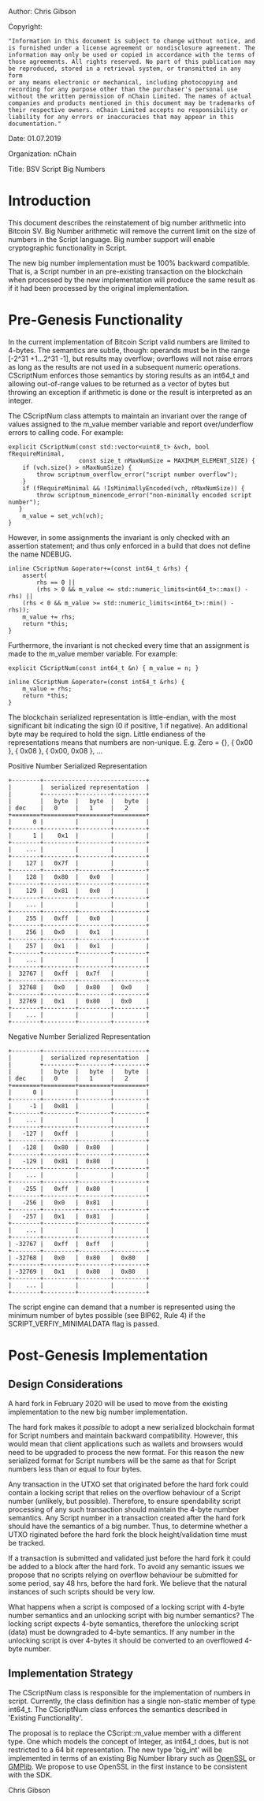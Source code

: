 Author: Chris Gibson

Copyright: 

    "Information in this document is subject to change without notice, and
    is furnished under a license agreement or nondisclosure agreement. The
    information may only be used or copied in accordance with the terms of
    those agreements. All rights reserved. No part of this publication may
    be reproduced, stored in a retrieval system, or transmitted in any form
    or any means electronic or mechanical, including photocopying and
    recording for any purpose other than the purchaser's personal use
    without the written permission of nChain Limited. The names of actual
    companies and products mentioned in this document may be trademarks of
    their respective owners. nChain Limited accepts no responsibility or
    liability for any errors or inaccuracies that may appear in this
    documentation."

Date: 01.07.2019

Organization: nChain

Title: BSV Script Big Numbers

Introduction
============

This document describes the reinstatement of big number arithmetic into
Bitcoin SV. Big Number arithmetic will remove the current limit
on the size of numbers in the Script language. Big number support will
enable cryptographic functionality in Script.

The new big number implementation must be 100% backward compatible. That
is, a Script number in an pre-existing transaction on the blockchain
when processed by the new implementation will produce the same result as
if it had been processed by the original implementation.

Pre-Genesis Functionality
=========================

In the current implementation of Bitcoin Script valid numbers are
limited to 4-bytes. The semantics are subtle, though: operands must be
in the range \[-2^31 +1...2^31 -1\], but results may overflow; overflows 
will not raise errors as long as the results are not used in a subsequent numeric operations.
CScriptNum enforces those semantics by storing results as an int64_t
and allowing out-of-range values to be returned as a vector of bytes but
throwing an exception if arithmetic is done or the result is interpreted
as an integer.

The CScriptNum class attempts to maintain an invariant over the range of
values assigned to the m_value member variable and report
over/underflow errors to calling code. For example:

    explicit CScriptNum(const std::vector<uint8_t> &vch, bool fRequireMinimal,
                        const size_t nMaxNumSize = MAXIMUM_ELEMENT_SIZE) {
        if (vch.size() > nMaxNumSize) {
            throw scriptnum_overflow_error("script number overflow");
        }
        if (fRequireMinimal && !IsMinimallyEncoded(vch, nMaxNumSize)) {
            throw scriptnum_minencode_error("non-minimally encoded script number");
       }
        m_value = set_vch(vch);
    }

However, in some assignments the invariant is only checked with an assertion statement;
and thus only enforced in a build that does not define the name NDEBUG.

    inline CScriptNum &operator+=(const int64_t &rhs) {
        assert(
            rhs == 0 ||
            (rhs > 0 && m_value <= std::numeric_limits<int64_t>::max() - rhs) ||
        (rhs < 0 && m_value >= std::numeric_limits<int64_t>::min() - rhs));
        m_value += rhs;
        return *this;
    }

Furthermore, the invariant is not checked every time that an assignment is made to the m_value member variable. 
For example:

    explicit CScriptNum(const int64_t &n) { m_value = n; }

    inline CScriptNum &operator=(const int64_t &rhs) {
        m_value = rhs;
        return *this;
    }

The blockchain serialized representation is little-endian, with the most
significant bit indicating the sign (0 if positive, 1 if negative). An
additional byte may be required to hold the sign. Little endianess of the
representations means that numbers are non-unique. 
E.g. Zero = {}, { 0x00 }, { 0x08 }, { 0x00, 0x08 }, ...

Positive Number Serialized Representation

    +--------+-----------------------------+
    |        |  serialized representation  |
    |        +---------+---------+---------+
    |        |   byte  |   byte  |   byte  |
    | dec    |   0     |   1     |   2     |
    +========+=========+=========+=========+
    |      0 |         |         |         |
    +--------+---------+---------+---------+
    |      1 |    0x1  |         |         |
    +--------+---------+---------+---------+
    |    ... |         |         |         |
    +--------+---------+---------+---------+
    |    127 |   0x7f  |         |         |
    +--------+---------+---------+---------+
    |    128 |   0x80  |   0x0   |         |
    +--------+---------+---------+---------+
    |    129 |   0x81  |   0x0   |         |
    +--------+---------+---------+---------+
    |    ... |         |         |         |
    +--------+---------+---------+---------+
    |    255 |   0xff  |   0x0   |         |
    +--------+---------+---------+---------+
    |    256 |   0x0   |   0x1   |         |
    +--------+---------+---------+---------+
    |    257 |   0x1   |   0x1   |         |
    +--------+---------+---------+---------+
    |    ... |         |         |         |
    +--------+---------+---------+---------+
    |  32767 |   0xff  |  0x7f   |         |
    +--------+---------+---------+---------+
    |  32768 |   0x0   |  0x80   |  0x0    |
    +--------+---------+---------+---------+
    |  32769 |   0x1   |  0x80   |  0x0    |
    +--------+---------+---------+---------+
    |    ... |         |         |         |
    +--------+---------+---------+---------+

Negative Number Serialized Representation

    +--------+-----------------------------+
    |        |  serialized representation  |
    |        +---------+---------+---------+
    |        |   byte  |   byte  |   byte  |
    | dec    |   0     |   1     |   2     |
    +========+=========+=========+=========+
    |      0 |         |         |         |
    +--------+---------+---------+---------+
    |     -1 |   0x81  |         |         |
    +--------+---------+---------+---------+
    |    ... |         |         |         |
    +--------+---------+---------+---------+
    |   -127 |   0xff  |         |         |
    +--------+---------+---------+---------+
    |   -128 |   0x80  |  0x80   |         |
    +--------+---------+---------+---------+
    |   -129 |   0x81  |  0x80   |         |
    +--------+---------+---------+---------+
    |    ... |         |         |         |
    +--------+---------+---------+---------+
    |   -255 |   0xff  |  0x80   |         |
    +--------+---------+---------+---------+
    |   -256 |   0x0   |  0x81   |         |
    +--------+---------+---------+---------+
    |   -257 |   0x1   |  0x81   |         |
    +--------+---------+---------+---------+
    |    ... |         |         |         |
    +--------+---------+---------+---------+
    | -32767 |   0xff  |  0xff   |         |
    +--------+---------+---------+---------+
    | -32768 |   0x0   |  0x80   |  0x80   |
    +--------+---------+---------+---------+
    | -32769 |   0x1   |  0x80   |  0x80   |
    +--------+---------+---------+---------+
    |    ... |         |         |         |
    +--------+---------+---------+---------+


The script engine can demand that a number is represented using the
minimum number of bytes possible (see BIP62, Rule 4) if the
SCRIPT_VERFIY_MINIMALDATA flag is passed.

Post-Genesis Implementation
=====================

Design Considerations
---------------------

A hard fork in February 2020 will be used to move from the existing
implementation to the new big number implementation.

The hard fork makes it *possible* to adopt a new serialized blockchain
format for Script numbers and maintain backward compatibility. However,
this would mean that client applications such as wallets and browsers
would need to be upgraded to process the new format. For this reason the
new serialized format for Script numbers will be the same as that for
Script numbers less than or equal to four bytes.

Any transaction in the UTXO set that originated before the hard fork
could contain a locking script that relies on the overflow behaviour of
a Script number (unlikely, but possible). Therefore, to ensure
spendability script processing of any such transaction should maintain the 4-byte number
semantics. Any Script number in a transaction created after the hard
fork should have the semantics of a big number. Thus, to determine
whether a UTXO riginated before the hard fork the block
height/validation time must be tracked.

If a transaction is submitted and validated just before the hard fork it
could be added to a block after the hard fork. To avoid any semantic
issues we propose that no scripts relying on overflow behaviour be
submitted for some period, say 48 hrs, before the hard fork. We believe
that the natural instances of such scripts should be very low.

What happens when a script is composed of a locking script with 4-byte
number semantics and an unlocking script with big number semantics? The
locking script expects 4-byte semantics, therefore the unlocking script
(data) must be downgraded to 4-byte semantics. If any number in the unlocking
script is over 4-bytes it should be converted to an overflowed 4-byte
number.

Implementation Strategy
-----------------------

The CScriptNum class is responsible for the implementation of numbers in
script. Currently, the class definition has a single non-static member
of type int64_t. The CScriptNum class enforces the semantics described
in 'Existing Functionality'.

The proposal is to replace the CScript::m_value member with a different
type. One which models the concept of Integer, as int64_t does, but is
not restricted to a 64 bit representation. The new type 'big_int' will
be implemented in terms of an existing Big Number library such as
[OpenSSL](http://www.openssl.org/docs/man1.0.2/man3/bn.html) or
[GMPlib](https://gmplib.org/). We propose to use OpenSSL in the first
instance to be consistent with the SDK.

Chris Gibson 

